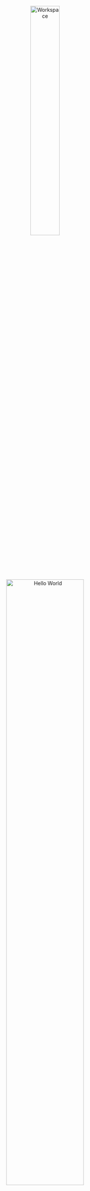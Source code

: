 <div align="center">

<img src="https://github.com/SP-XD/SP-XD/blob/main/images/dev-working_rounded.gif?raw=true" href="https://github.com/sp-xd" alt="Workspace"  width="40%"/><br>
<img src="https://raw.githubusercontent.com/ahmednader/ahmednader/main/assets/hello.gif" width="65%" alt="Hello World"/>

# Hi, I'm Ahmed Nader 👋
🎓 Electronics and Communication Engineering student at **Helwan University**  
⚡ Embedded Systems Enthusiast (**AVR Diploma Graduate**)  
💻 Currently learning **Full Stack Web Development**

</div>

---

### 🚀 Tech Stack

- **Embedded Systems**  
  `C` • `Embedded C (AVR)`  

- **Web Development**  
  `HTML` • `CSS` • `JavaScript` • `React` • `Node.js`  

- **Tools & Platforms**  
  `Git` • `GitHub` • `VS Code` • `Atmel Studio` • `Code Block`  

---

### 📌 Projects

- 🔹 [AVR Mini Projects](https://github.com/ahmednader/avr-projects) – small AVR-based embedded systems applications  
- 🔹 [Full Stack Web Projects](https://github.com/ahmednader/web-projects) – web applications built with React & Node.js  

---

### 📊 GitHub Stats

<div align="center">
  <img src="https://github-readme-stats.vercel.app/api?username=ahmednader&show_icons=true&theme=radical" height="165"/>
  <img src="https://github-readme-stats.vercel.app/api/top-langs/?username=ahmednader&layout=compact&theme=radical" height="165"/>
</div>

---

### 📫 Connect with Me

- [LinkedIn](https://www.linkedin.com/in/your-linkedin)  
- [GitHub](https://github.com/ahmednader)  
- [Email](mailto:your-email@gmail.com)  

---

<div align="center">

⭐️ From [Ahmed Nader](https://github.com/ahmednader)

</div>

